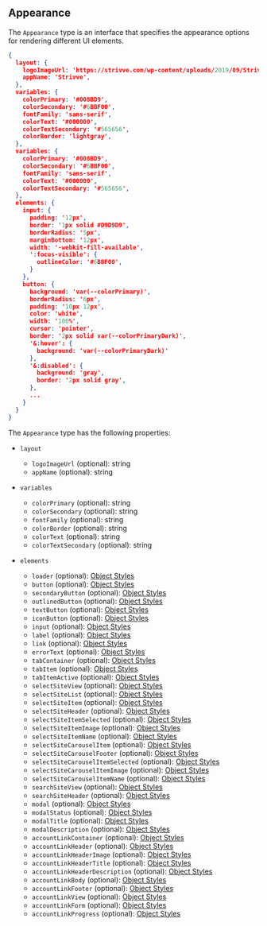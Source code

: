 ## Appearance

The `Appearance` type is an interface that specifies the appearance options for rendering different UI elements.

```json
{
  layout: {
    logoImageUrl: 'https://strivve.com/wp-content/uploads/2019/09/StrivveLogoLG.png',
    appName: 'Strivve',
  },
  variables: {
    colorPrimary: '#008BD9',
    colorSecondary: '#6BBF00',
    fontFamily: 'sans-serif',
    colorText: '#000000',
    colorTextSecondary: '#565656',
    colorBorder: 'lightgray',
  },
  variables: {
    colorPrimary: '#008BD9',
    colorSecondary: '#6BBF00',
    fontFamily: 'sans-serif',
    colorText: '#000000',
    colorTextSecondary: '#565656',
  },
  elements: {
    input: {
      padding: '12px',
      border: '1px solid #D9D9D9',
      borderRadius: '5px',
      marginBottom: '12px',
      width: '-webkit-fill-available',
      ':focus-visible': {
        outlineColor: '#6BBF00',
      }
    },
    button: {
      background: 'var(--colorPrimary)',
      borderRadius: '6px',
      padding: '10px 12px',
      color: 'white',
      width: '100%',
      cursor: 'pointer',
      border: '2px solid var(--colorPrimaryDark)',
      '&:hover': {
        background: 'var(--colorPrimaryDark)'
      },
      '&:disabled': {
        background: 'gray',
        border: '2px solid gray',
      },
      ...
    }
  }
}
```

The `Appearance` type has the following properties:

- `layout`

  - `logoImageUrl` (optional): string
  - `appName` (optional): string

- `variables`

  - `colorPrimary` (optional): string
  - `colorSecondary` (optional): string
  - `fontFamily` (optional): string
  - `colorBorder` (optional): string
  - `colorText` (optional): string
  - `colorTextSecondary` (optional): string

- `elements`
  - `loader` (optional): [Object Styles](https://emotion.sh/docs/object-styles)
  - `button` (optional): [Object Styles](https://emotion.sh/docs/object-styles)
  - `secondaryButton` (optional): [Object Styles](https://emotion.sh/docs/object-styles)
  - `outlinedButton` (optional): [Object Styles](https://emotion.sh/docs/object-styles)
  - `textButton` (optional): [Object Styles](https://emotion.sh/docs/object-styles)
  - `iconButton` (optional): [Object Styles](https://emotion.sh/docs/object-styles)
  - `input` (optional): [Object Styles](https://emotion.sh/docs/object-styles)
  - `label` (optional): [Object Styles](https://emotion.sh/docs/object-styles)
  - `link` (optional): [Object Styles](https://emotion.sh/docs/object-styles)
  - `errorText` (optional): [Object Styles](https://emotion.sh/docs/object-styles)
  - `tabContainer` (optional): [Object Styles](https://emotion.sh/docs/object-styles)
  - `tabItem` (optional): [Object Styles](https://emotion.sh/docs/object-styles)
  - `tabItemActive` (optional): [Object Styles](https://emotion.sh/docs/object-styles)
  - `selectSiteView` (optional): [Object Styles](https://emotion.sh/docs/object-styles)
  - `selectSiteList` (optional): [Object Styles](https://emotion.sh/docs/object-styles)
  - `selectSiteItem` (optional): [Object Styles](https://emotion.sh/docs/object-styles)
  - `selectSiteHeader` (optional): [Object Styles](https://emotion.sh/docs/object-styles)
  - `selectSiteItemSelected` (optional): [Object Styles](https://emotion.sh/docs/object-styles)
  - `selectSiteItemImage` (optional): [Object Styles](https://emotion.sh/docs/object-styles)
  - `selectSiteItemName` (optional): [Object Styles](https://emotion.sh/docs/object-styles)
  - `selectSiteCarouselItem` (optional): [Object Styles](https://emotion.sh/docs/object-styles)
  - `selectSiteCarouselFooter` (optional): [Object Styles](https://emotion.sh/docs/object-styles)
  - `selectSiteCarouselItemSelected` (optional): [Object Styles](https://emotion.sh/docs/object-styles)
  - `selectSiteCarouselItemImage` (optional): [Object Styles](https://emotion.sh/docs/object-styles)
  - `selectSiteCarouselItemName` (optional): [Object Styles](https://emotion.sh/docs/object-styles)
  - `searchSiteView` (optional): [Object Styles](https://emotion.sh/docs/object-styles)
  - `searchSiteHeader` (optional): [Object Styles](https://emotion.sh/docs/object-styles)
  - `modal` (optional): [Object Styles](https://emotion.sh/docs/object-styles)
  - `modalStatus` (optional): [Object Styles](https://emotion.sh/docs/object-styles)
  - `modalTitle` (optional): [Object Styles](https://emotion.sh/docs/object-styles)
  - `modalDescription` (optional): [Object Styles](https://emotion.sh/docs/object-styles)
  - `accountLinkContainer` (optional): [Object Styles](https://emotion.sh/docs/object-styles)
  - `accountLinkHeader` (optional): [Object Styles](https://emotion.sh/docs/object-styles)
  - `accountLinkHeaderImage` (optional): [Object Styles](https://emotion.sh/docs/object-styles)
  - `accountLinkHeaderTitle` (optional): [Object Styles](https://emotion.sh/docs/object-styles)
  - `accountLinkHeaderDescription` (optional): [Object Styles](https://emotion.sh/docs/object-styles)
  - `accountLinkBody` (optional): [Object Styles](https://emotion.sh/docs/object-styles)
  - `accountLinkFooter` (optional): [Object Styles](https://emotion.sh/docs/object-styles)
  - `accountLinkView` (optional): [Object Styles](https://emotion.sh/docs/object-styles)
  - `accountLinkForm` (optional): [Object Styles](https://emotion.sh/docs/object-styles)
  - `accountLinkProgress` (optional): [Object Styles](https://emotion.sh/docs/object-styles)
